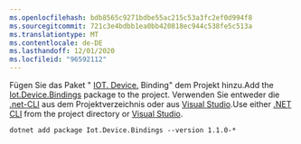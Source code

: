 ```yaml
---
ms.openlocfilehash: bdb8565c9271bdbe55ac215c53a3fc2ef0d994f8
ms.sourcegitcommit: 721c3e4bdbb1ea0bb420818ec944c538fe5c513a
ms.translationtype: MT
ms.contentlocale: de-DE
ms.lasthandoff: 12/01/2020
ms.locfileid: "96592112"
---
```

<span data-ttu-id="af275-101">Fügen Sie das Paket " [IOT. Device.](https://www.nuget.org/packages/Iot.Device.Bindings/) Binding" dem <span class="docon docon-navigate-external x-hidden-focus"></span> Projekt hinzu.</span><span class="sxs-lookup"><span data-stu-id="af275-101">Add the [Iot.Device.Bindings](https://www.nuget.org/packages/Iot.Device.Bindings/) <span class="docon docon-navigate-external x-hidden-focus"></span> package to the project.</span></span> <span data-ttu-id="af275-102">Verwenden Sie entweder die [.net-CLI](../../core/tools/dotnet-add-package.md) aus dem Projektverzeichnis oder aus [Visual Studio](/nuget/consume-packages/install-use-packages-visual-studio).</span><span class="sxs-lookup"><span data-stu-id="af275-102">Use either [.NET CLI](../../core/tools/dotnet-add-package.md) from the project directory or [Visual Studio](/nuget/consume-packages/install-use-packages-visual-studio).</span></span>

```dotnetcli
dotnet add package Iot.Device.Bindings --version 1.1.0-*
```
